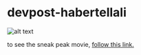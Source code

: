 # devpost-habertellali

![alt text](habertellalimp4.gif)


to see the sneak peak movie, [follow this link.](habertellali-nosound.mp4)
